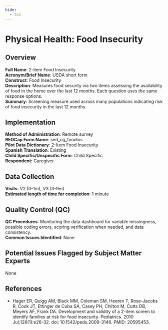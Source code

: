 ```yaml
---
hide:
  - toc
---
```


# Physical Health: Food Insecurity
## Overview
**Full Name**: 2-item Food Insecurity   
**Acronym/Brief Name**: USDA short form  
**Construct**: Food Insecurity   
**Description**: Measures food security via two items assessing the availability of food in the home over the last 12 months. Each question uses the same response options.  
**Summary**: Screening measure used across many populations indicating risk of food insecurity in the last 12 months.

## Implementation
**Method of Administration**: Remote survey  
**REDCap Form Name**: sed\_cg\_foodins  
**Pilot Data Dictionary**: 2-Item Food Insecurity  
**Spanish Translation**: Existing  
**Child Specific/Unspecific Form**: Child Specific  
**Respondent:** Caregiver

## Data Collection
**Visits**: V2 (0-1m), V3 (3-9m)    
**Estimated length of time for completion**: 1 minute

## Quality Control (QC)
**QC Procedures**: Monitoring the data dashboard for variable missingness, possible coding errors, scoring verification when needed, and data consistency.<br>
**Common Issues Identified**: None

## Potential Issues Flagged by Subject Matter Experts
None

## References
 * Hager ER, Quigg AM, Black MM, Coleman SM, Heeren T, Rose-Jacobs R, Cook JT, Ettinger de Cuba SA, Casey PH, Chilton M, Cutts DB, Meyers AF, Frank DA. Development and validity of a 2-item screen to identify families at risk for food insecurity. Pediatrics. 2010 Jul;126(1):e26-32. doi: 10.1542/peds.2009-3146. PMID: 20595453.
